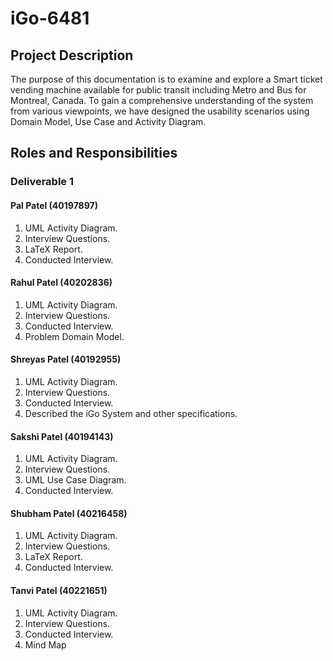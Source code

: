 # iGo-6481

## Project Description
The purpose of this documentation is to examine and explore a Smart ticket vending machine available for public transit including Metro and Bus for Montreal, Canada. To gain a comprehensive understanding of the system from various viewpoints, we have designed the usability scenarios using Domain Model, Use Case and Activity Diagram.

## Roles and Responsibilities
### Deliverable 1
#### Pal Patel (40197897)
1. UML Activity Diagram.
2. Interview Questions.
3. LaTeX Report.
4. Conducted Interview.
#### Rahul Patel (40202836)
1. UML Activity Diagram.
2. Interview Questions.
3. Conducted Interview.
4. Problem Domain Model.
#### Shreyas Patel (40192955)
1. UML Activity Diagram.
2. Interview Questions.
3. Conducted Interview.
4. Described the iGo System and other specifications.
#### Sakshi Patel (40194143)
1. UML Activity Diagram.
2. Interview Questions.
3. UML Use Case Diagram.
4. Conducted Interview.
#### Shubham Patel (40216458)
1. UML Activity Diagram.
2. Interview Questions.
3. LaTeX Report.
4. Conducted Interview.
#### Tanvi Patel (40221651)
1. UML Activity Diagram.
2. Interview Questions.
3. Conducted Interview.
4. Mind Map
